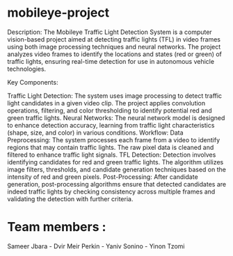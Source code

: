 # mobileye-project
Description: The Mobileye Traffic Light Detection System is a computer vision-based project aimed at detecting traffic lights (TFL) in video frames using both image processing techniques and neural networks. The project analyzes video frames to identify the locations and states (red or green) of traffic lights, ensuring real-time detection for use in autonomous vehicle technologies.

Key Components:

Traffic Light Detection: The system uses image processing to detect traffic light candidates in a given video clip. The project applies convolution operations, filtering, and color thresholding to identify potential red and green traffic lights.
Neural Networks: The neural network model is designed to enhance detection accuracy, learning from traffic light characteristics (shape, size, and color) in various conditions.
Workflow:
Data Preprocessing: The system processes each frame from a video to identify regions that may contain traffic lights. The raw pixel data is cleaned and filtered to enhance traffic light signals.
TFL Detection: Detection involves identifying candidates for red and green traffic lights. The algorithm utilizes image filters, thresholds, and candidate generation techniques based on the intensity of red and green pixels.
Post-Processing: After candidate generation, post-processing algorithms ensure that detected candidates are indeed traffic lights by checking consistency across multiple frames and validating the detection with further criteria.
 
# Team members : 
Sameer Jbara - Dvir Meir Perkin - Yaniv Sonino - Yinon Tzomi
